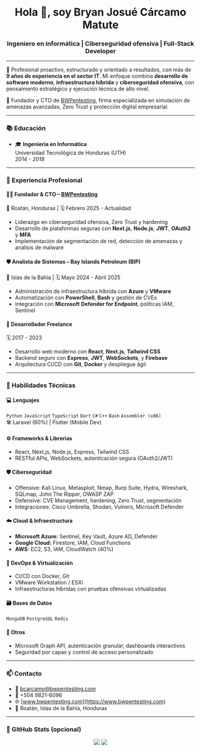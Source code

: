 <h1 align="center">Hola 👋, soy Bryan Josué Cárcamo Matute</h1>
<h3 align="center">Ingeniero en informática | Ciberseguridad ofensiva | Full-Stack Developer</h3>

---

🎯 Profesional proactivo, estructurado y orientado a resultados, con más de **9 años de experiencia en el sector IT**. Mi enfoque combina **desarrollo de software moderno**, **infraestructura híbrida** y **ciberseguridad ofensiva**, con pensamiento estratégico y ejecución técnica de alto nivel.

🚀 Fundador y CTO de [BWPentesting](https://www.bwpentesting.com), firma especializada en simulación de amenazas avanzadas, Zero Trust y protección digital empresarial.

---

### 📚 Educación

- 🎓 **Ingeniería en Informática**  
  Universidad Tecnológica de Honduras (UTH)  
  *2014 - 2018*

---

### 💼 Experiencia Profesional

#### 👨‍💻 Fundador & CTO – [BWPentesting](https://www.bwpentesting.com)
📍 Roatán, Honduras | 🗓️ Febrero 2025 - Actualidad  
- Liderazgo en ciberseguridad ofensiva, Zero Trust y hardening
- Desarrollo de plataformas seguras con **Next.js**, **Node.js**, **JWT**, **OAuth2** y **MFA**
- Implementación de segmentación de red, detección de amenazas y análisis de malware

#### 🛡️ Analista de Sistemas – Bay Islands Petroleum (BIP)
📍 Islas de la Bahía | 🗓️ Mayo 2024 - Abril 2025  
- Administración de infraestructura híbrida con **Azure** y **VMware**
- Automatización con **PowerShell**, **Bash** y gestión de CVEs
- Integración con **Microsoft Defender for Endpoint**, políticas IAM, Sentinel

#### 🧪 Desarrollador Freelance
🗓️ 2017 - 2023  
- Desarrollo web moderno con **React**, **Next.js**, **Tailwind CSS**
- Backend seguro con **Express**, **JWT**, **WebSockets**, y **Firebase**
- Arquitectura CI/CD con **Git**, **Docker** y despliegue ágil

---

### 🧠 Habilidades Técnicas

#### 💻 Lenguajes
`Python` `JavaScript` `TypeScript` `Dart` `C#` `C++` `Bash` `Assembler (x86)`  
🛠️ Laravel (60%) | Flutter (Mobile Dev)

#### ⚙️ Frameworks & Librerías
- React, Next.js, Node.js, Express, Tailwind CSS
- RESTful APIs, WebSockets, autenticación segura (OAuth2/JWT)

#### 🛡️ Ciberseguridad
- Offensive: Kali Linux, Metasploit, Nmap, Burp Suite, Hydra, Wireshark, SQLmap, John The Ripper, OWASP ZAP
- Defensive: CVE Management, hardening, Zero Trust, segmentación
- Integraciones: Cisco Umbrella, Shodan, Vulners, Microsoft Defender

#### ☁️ Cloud & Infraestructura
- **Microsoft Azure:** Sentinel, Key Vault, Azure AD, Defender
- **Google Cloud:** Firestore, IAM, Cloud Functions
- **AWS:** EC2, S3, IAM, CloudWatch (40%)

#### 🔄 DevOps & Virtualización
- CI/CD con Docker, Git
- VMware Workstation / ESXi
- Infraestructuras híbridas con pruebas ofensivas virtualizadas

#### 🗃️ Bases de Datos
`MongoDB` `PostgreSQL` `Redis`

#### 🔐 Otros
- Microsoft Graph API, autenticación granular, dashboards interactivos
- Seguridad por capas y control de acceso personalizado

---

### 📫 Contacto

- 📧 bcarcamo@bwpentesting.com  
- 📱 +504 9821-6096  
- 🌐 [www.bwpentesting.com](https://www.bwpentesting.com)  
- 📍 Roatán, Islas de la Bahía, Honduras

---

### 🧩 GitHub Stats (opcional)
<p align="center">
  <img src="https://github-readme-stats.vercel.app/api?username=bryanjcarcamomatute&show_icons=true&theme=radical" />
  <img src="https://github-readme-stats.vercel.app/api/top-langs/?username=bryanjcarcamomatute&layout=compact&theme=radical" />
</p>
